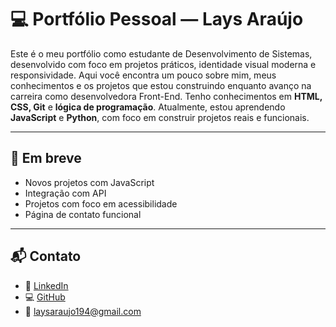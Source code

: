 # 💻 Portfólio Pessoal — Lays Araújo 

 Este é o meu portfólio como estudante de Desenvolvimento de Sistemas, desenvolvido com foco em projetos práticos, identidade visual moderna e responsividade. Aqui você encontra um pouco sobre mim, meus conhecimentos e os projetos que estou construindo enquanto avanço na carreira como desenvolvedora Front-End. Tenho conhecimentos em **HTML, CSS, Git** e **lógica de programação**. Atualmente, estou aprendendo **JavaScript** e **Python**, com foco em construir projetos reais e funcionais.

---

 ## 🚀 Em breve

- Novos projetos com JavaScript
- Integração com API
- Projetos com foco em acessibilidade
- Página de contato funcional

---

## 📬 Contato

- 🔗 [LinkedIn](https://www.linkedin.com/in/lays-araújo-739231252)
- 💻 [GitHub](https://github.com/lays-araujooo15)
- 📧 laysaraujo194@gmail.com
